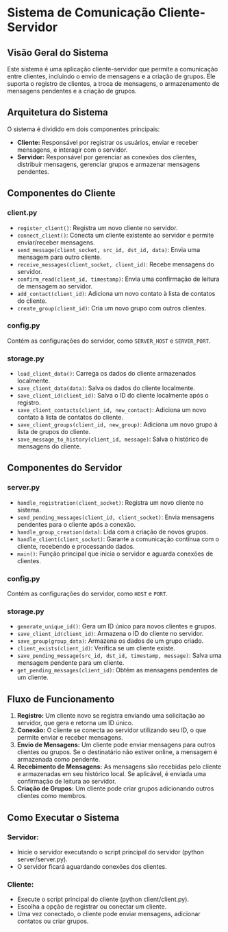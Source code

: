 # Sistema de Comunicação Cliente-Servidor

## Visão Geral do Sistema
Este sistema é uma aplicação cliente-servidor que permite a comunicação entre clientes, incluindo o envio de mensagens e a criação de grupos. Ele suporta o registro de clientes, a troca de mensagens, o armazenamento de mensagens pendentes e a criação de grupos.

## Arquitetura do Sistema
O sistema é dividido em dois componentes principais:

- **Cliente:** Responsável por registrar os usuários, enviar e receber mensagens, e interagir com o servidor.
- **Servidor:** Responsável por gerenciar as conexões dos clientes, distribuir mensagens, gerenciar grupos e armazenar mensagens pendentes.

## Componentes do Cliente

### client.py
- `register_client()`: Registra um novo cliente no servidor.
- `connect_client()`: Conecta um cliente existente ao servidor e permite enviar/receber mensagens.
- `send_message(client_socket, src_id, dst_id, data)`: Envia uma mensagem para outro cliente.
- `receive_messages(client_socket, client_id)`: Recebe mensagens do servidor.
- `confirm_read(client_id, timestamp)`: Envia uma confirmação de leitura de mensagem ao servidor.
- `add_contact(client_id)`: Adiciona um novo contato à lista de contatos do cliente.
- `create_group(client_id)`: Cria um novo grupo com outros clientes.

### config.py
Contém as configurações do servidor, como `SERVER_HOST` e `SERVER_PORT`.

### storage.py
- `load_client_data()`: Carrega os dados do cliente armazenados localmente.
- `save_client_data(data)`: Salva os dados do cliente localmente.
- `save_client_id(client_id)`: Salva o ID do cliente localmente após o registro.
- `save_client_contacts(client_id, new_contact)`: Adiciona um novo contato à lista de contatos do cliente.
- `save_client_groups(client_id, new_group)`: Adiciona um novo grupo à lista de grupos do cliente.
- `save_message_to_history(client_id, message)`: Salva o histórico de mensagens do cliente.

## Componentes do Servidor

### server.py
- `handle_registration(client_socket)`: Registra um novo cliente no sistema.
- `send_pending_messages(client_id, client_socket)`: Envia mensagens pendentes para o cliente após a conexão.
- `handle_group_creation(data)`: Lida com a criação de novos grupos.
- `handle_client(client_socket)`: Garante a comunicação contínua com o cliente, recebendo e processando dados.
- `main()`: Função principal que inicia o servidor e aguarda conexões de clientes.

### config.py
Contém as configurações do servidor, como `HOST` e `PORT`.

### storage.py
- `generate_unique_id()`: Gera um ID único para novos clientes e grupos.
- `save_client_id(client_id)`: Armazena o ID do cliente no servidor.
- `save_group(group_data)`: Armazena os dados de um grupo criado.
- `client_exists(client_id)`: Verifica se um cliente existe.
- `save_pending_message(src_id, dst_id, timestamp, message)`: Salva uma mensagem pendente para um cliente.
- `get_pending_messages(client_id)`: Obtém as mensagens pendentes de um cliente.

## Fluxo de Funcionamento

1. **Registro:** Um cliente novo se registra enviando uma solicitação ao servidor, que gera e retorna um ID único.
2. **Conexão:** O cliente se conecta ao servidor utilizando seu ID, o que permite enviar e receber mensagens.
3. **Envio de Mensagens:** Um cliente pode enviar mensagens para outros clientes ou grupos. Se o destinatário não estiver online, a mensagem é armazenada como pendente.
4. **Recebimento de Mensagens:** As mensagens são recebidas pelo cliente e armazenadas em seu histórico local. Se aplicável, é enviada uma confirmação de leitura ao servidor.
5. **Criação de Grupos:** Um cliente pode criar grupos adicionando outros clientes como membros.

## Como Executar o Sistema

### Servidor:
- Inicie o servidor executando o script principal do servidor (python server/server.py).
- O servidor ficará aguardando conexões dos clientes.

### Cliente:
- Execute o script principal do cliente (python client/client.py).
- Escolha a opção de registrar ou conectar um cliente.
- Uma vez conectado, o cliente pode enviar mensagens, adicionar contatos ou criar grupos.
